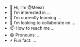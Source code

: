 - 👋 Hi, I’m @Meisri
- 👀 I’m interested in ...
- 🌱 I’m currently learning ...
- 💞️ I’m looking to collaborate on ...
- 📫 How to reach me ...
- 😄 Pronouns: ...
- ⚡ Fun fact: ...

<!---
Meisri/Meisri is a ✨ special ✨ repository because its `README.md` (this file) appears on your GitHub profile.
You can click the Preview link to take a look at your changes.
--->
